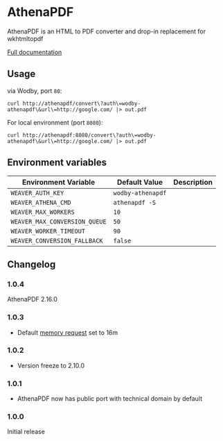 # AthenaPDF

AthenaPDF is an HTML to PDF converter and drop-in replacement for wkhtmltopdf

[Full documentation](https://github.com/arachnys/athenapdf/tree/master/weaver)

## Usage 

via Wodby, port `80`:

```shell
curl http://athenapdf/convert\?auth\=wodby-athenapdf\&url\=http://google.com/ |> out.pdf
```

For local environment (port `8080`):

```shell
curl http://athenapdf:8080/convert\?auth\=wodby-athenapdf\&url\=http://google.com/ |> out.pdf
```

## Environment variables 

| Environment Variable          | Default Value     | Description |
| ----------------------------- | ----------------- | ----------- |
| `WEAVER_AUTH_KEY`             | `wodby-athenapdf` |             |
| `WEAVER_ATHENA_CMD`           | `athenapdf -S`    |             |
| `WEAVER_MAX_WORKERS`          | `10`              |             |
| `WEAVER_MAX_CONVERSION_QUEUE` | `50`              |             |
| `WEAVER_WORKER_TIMEOUT`       | `90`              |             |
| `WEAVER_CONVERSION_FALLBACK`  | `false`           |             |

## Changelog

### 1.0.4

AthenaPDF 2.16.0

### 1.0.3

* Default [memory request](../config.md#resources) set to 16m

### 1.0.2

* Version freeze to 2.10.0

### 1.0.1

* AthenaPDF now has public port with technical domain by default

### 1.0.0

Initial release